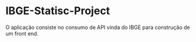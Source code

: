 # IBGE-Statisc-Project
O aplicação consiste no consumo de API vinda do IBGE para construção de um front end.
